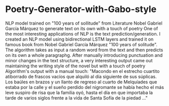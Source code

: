 # Poetry-Generator-with-Gabo-style
NLP model trained on "100 years of sollitude" from Literature Nobel Gabriel García Márquez to generate text on its own with a touch of poetry
One of the most interesting applications of NLP is the text prediction/generation. I created an NLP model using bidirectional LSTM layers and trained it on
famous book from Nobel Gabriel García Márquez "100 years of solitude". The algorithm takes as input a random word from the text and then predicts on its own
a whole paragraphg. After manually introducing punctuation and minor changes in the text structure, a very interesting output came out maintaining the writing style
of the novel but with a touch of poetry
Algorithm's output with a manual touch:
"Macondo en el estrecho cuartito atiborrado de frascos vacíos que alquiló al día siguiente de sus súplicas. Los baúles en brazos y un llanto de regreso al cuarto de Melquíades que estaba por la calle y el sueño perdido del nigromante se había hecho el más leve suspiro de risa que la familia oyó, hasta el día en que importaba la tarde de varios siglos frente a la vida de Santa Sofía de la piedad ..."
